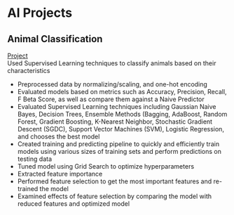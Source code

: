 # AI Projects

## Animal Classification  
[Project](https://github.com/Wilann/Animal-Classification)  
Used Supervised Learning techniques to classify animals based on their characteristics

- Preprocessed data by normalizing/scaling, and one-hot encoding
- Evaluated models based on metrics such as Accuracy, Precision, Recall, F Beta Score, as well as compare them against a Naive Predictor
- Evaluated Supervised Learning techniques including Gaussian Naive Bayes, Decision Trees, Ensemble Methods (Bagging, AdaBoost, Random Forest, Gradient Boosting, K-Nearest Neighbor, Stochastic Gradient Descent (SGDC), Support Vector Machines (SVM), Logistic Regression, and chooses the best model
- Created training and predicting pipeline to quickly and efficiently train models using various sizes of training sets and perform predictions on testing data
- Tuned model using Grid Search to optimize hyperparameters
- Extracted feature importance
- Performed feature selection to get the most important features and re-trained the model
- Examined effects of feature selection by comparing the model with reduced features and optimized model
